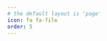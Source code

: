 ```yaml
---
# the default layout is 'page'
icon: fa fa-file
order: 5
---
```


<script>
window.location.href = "https://cv.cbritezm.com";
</script>
